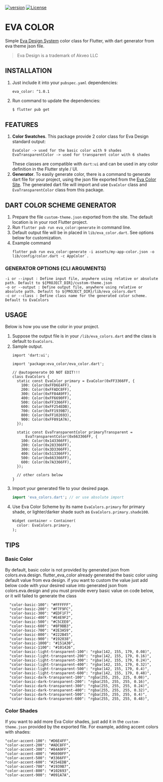 [![version](https://img.shields.io/badge/version-1.0.1-blue)](https://pub.dev/packages/eva_color)
[![License](https://img.shields.io/badge/License-BSD%202--Clause-orange.svg)](https://opensource.org/licenses/BSD-2-Clause)

# EVA COLOR

Simple [Eva Design System](https://eva.design) color class for Flutter,
with dart generator from eva theme json file.

> Eva Design is a trademark of Akveo LLC

## INSTALLATION

1. Just include it into your `pubspec.yaml` dependencies:
   ```
   eva_color: ^1.0.1
   ```
2. Run command to update the dependencies:
   ```bash
   $ flutter pub get
   ```

## FEATURES

1. __Color Swatches__. This package provide 2 color class for Eva Design
   standard output:
   ```
   EvaColor -> used for the basic color with 9 shades
   EvaTransparentColor -> used for transparent color with 6 shades
   ```
   These classes are compatible with `dart:ui` and can be used in any
   color definition in the Flutter style / UI.
2. __Generator__. To easily generate color, there is a command to
   generate dart file for your project, using the json file exported
   from the [Eva Color Site](https://colors.eva.design/). The generated
   dart file will import and use `EvaColor` class and
   `EvaTransparentColor` class from this package.

## DART COLOR SCHEME GENERATOR

1. Prepare the file `custom-theme.json` exported from the site. The
   default location is in your root Flutter project.
2. Run `flutter pub run eva_color:generate` in command line.
3. Default output file will be in placed in `lib/eva_color.dart`. See
   options below for customization.
4. Example command
   ```
   flutter pub run eva_color:generate -i assets/my-app-color.json -o lib/config/color.dart -c AppColor`.
   ```

### GENERATOR OPTIONS (CLI ARGUMENTS)

```
-i or --input : Define input file, anywhere using relative or absolute path. Default to ${PROJECT_DIR}/custom-theme.json
-o or --output : Define output file, anywhere using relative or absolute path. Default to ${PROJECT_DIR}/lib/eva_colors.dart
-c or --class : Define class name for the generated color scheme. Default to EvaColors
```

## USAGE

Below is how you use the color in your project.

1. Suppose the output file is in your `/lib/eva_colors.dart` and the
   class is default to `EvaColors`.
2. Sample output.
   ```
   import 'dart:ui';

   import 'package:eva_color/eva_color.dart';
    
   // @autogenerate DO NOT EDIT!!!
   class EvaColors {
     static const EvaColor primary = EvaColor(0xFF3366FF, {
       100: Color(0xFFD6E4FF),
       200: Color(0xFFADC8FF),
       300: Color(0xFF84A9FF),
       400: Color(0xFF6690FF),
       500: Color(0xFF3366FF),
       600: Color(0xFF254EDB),
       700: Color(0xFF1939B7),
       800: Color(0xFF102693),
       900: Color(0xFF091A7A),
     });
    
     static const EvaTransparentColor primaryTransparent =
         EvaTransparentColor(0x663366FF, {
       100: Color(0x143366FF),
       200: Color(0x283366FF),
       300: Color(0x3D3366FF),
       400: Color(0x513366FF),
       500: Color(0x663366FF),
       600: Color(0x7A3366FF),
     });
    
     // other colors below
   }
   ```
3. Import your generated file to your desired page.
   ```dart
   import 'eva_colors.dart'; // or use absolute import
   ```
4. Use Eva Color Scheme by its name `EvaColors.primary` for primary
   shade, or lighter/darker shade such as `EvaColors.primary.shade100`.
   ```dart
   Widget container = Container(
     color: EvaColors.primary,
   );
   ```

## TIPS
### Basic Color
By default, basic color is not provided by generated json from colors.eva.design. flutter_eva_color already generated the basic color using default value from eva design. if you want to custom the value just add below code with your desired value into generated json from colors.eva.design and you must provide every basic value on code below, or it will failed to generate the class 
```
  "color-basic-100": "#FFFFFF",
  "color-basic-200": "#F7F9FC",
  "color-basic-300": "#EDF1F7",
  "color-basic-400": "#E4E9F2",
  "color-basic-500": "#C5CEE0",
  "color-basic-600": "#8F9BB3",
  "color-basic-700": "#2E3A59",
  "color-basic-800": "#222B45",
  "color-basic-900": "#192038",
  "color-basic-1000": "#151A30",
  "color-basic-1100": "#101426",
  "color-basic-light-transparent-100": "rgba(142, 155, 179, 0.08)",
  "color-basic-light-transparent-200": "rgba(142, 155, 179, 0.16)",
  "color-basic-light-transparent-300": "rgba(142, 155, 179, 0.24)",
  "color-basic-light-transparent-400": "rgba(142, 155, 179, 0.32)",
  "color-basic-light-transparent-500": "rgba(142, 155, 179, 0.4)",
  "color-basic-light-transparent-600": "rgba(142, 155, 179, 0.48)",
  "color-basic-dark-transparent-100": "rgba(255, 255, 225, 0.08)",
  "color-basic-dark-transparent-200": "rgba(255, 255, 255, 0.16)",
  "color-basic-dark-transparent-300": "rgba(255, 255, 255, 0.24)",
  "color-basic-dark-transparent-400": "rgba(255, 255, 255, 0.32)",
  "color-basic-dark-transparent-500": "rgba(255, 255, 255, 0.4)",
  "color-basic-dark-transparent-600": "rgba(255, 255, 255, 0.48)",
```
### Color Shades
If you want to add more Eva Color shades, just add it in the
`custom-theme.json` provided by the exported file. For example, adding
accent colors with shades:

```
"color-accent-100": "#D6E4FF",
"color-accent-200": "#ADC8FF",
"color-accent-300": "#84A9FF",
"color-accent-400": "#6690FF",
"color-accent-500": "#3366FF",
"color-accent-600": "#254EDB",
"color-accent-700": "#1939B7",
"color-accent-800": "#102693",
"color-accent-900": "#091A7A",
```
